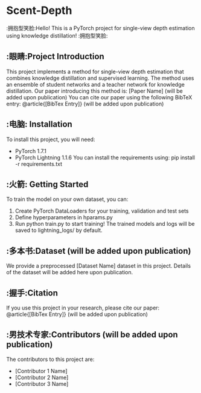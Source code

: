 # Scent-Depth
:拥抱型笑脸:Hello!  This is a PyTorch project for single-view depth estimation using knowledge distillation! :拥抱型笑脸:

## :眼睛:Project Introduction
This project implements a method for single-view depth estimation that combines knowledge distillation and supervised learning. The method uses an ensemble of student networks and a teacher network for knowledge distillation. Our paper introducing this method is:
[Paper Name] (will be added upon publication) 
You can cite our paper using the following BibTeX entry: 
@article{[BibTex Entry]}  (will be added upon publication)
## :电脑: Installation
To install this project, you will need:
- PyTorch 1.7.1
- PyTorch Lightning 1.1.6
You can install the requirements using:
pip install -r requirements.txt
## :火箭: Getting Started 
To train the model on your own dataset, you can: 
1. Create PyTorch DataLoaders for your training, validation and test sets
2. Define hyperparameters in hparams.py 
3. Run python train.py to start training! 
The trained models and logs will be saved to lightning_logs/ by default.
## :多本书:Dataset  (will be added upon publication)
We provide a preprocessed [Dataset Name] dataset in this project. Details of the dataset will be added here upon publication.
## :握手:Citation
If you use this project in your research, please cite our paper: 
@article{[BibTex Entry]}  (will be added upon publication)
## :男技术专家:Contributors   (will be added upon publication)
The contributors to this project are:
- [Contributor 1 Name] 
- [Contributor 2 Name]
- [Contributor 3 Name]